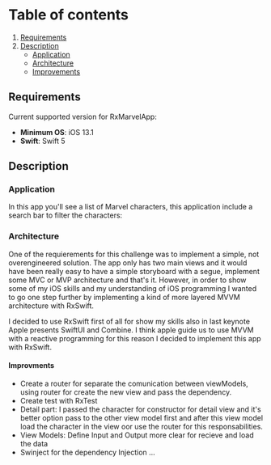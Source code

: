 # Table of contents
1. [Requirements](#requirements)
2. [Description](#description)
    *  [Application](#application)
    *  [Architecture](#architecture)
    *  [Improvements](#improvements)
## Requirements
Current supported version for RxMarvelApp:

* **Minimum OS**: iOS 13.1
* **Swift**: Swift 5

## Description

### Application

In this app you'll see a list of Marvel characters, this application include a search bar to filter the characters:

### Architecture

One of the requierements for this challenge was to implement a simple, not overengineered solution. The app only has two main views and it would have been really easy to have a simple storyboard with a segue, implement some MVC or MVP architecture and that's it. However, in order to show some of my iOS skills and my understanding of iOS programming I wanted to go one step further by implementing a kind of more layered MVVM architecture with RxSwift. 

I decided to use RxSwift first of all for show my skills also in last keynote Apple presents SwiftUI and Combine.
I think apple guide us to use MVVM with a reactive programming for this reason I decided to implement this app with RxSwift.

#### Improvments
- Create a router for separate the comunication between viewModels, using router for create the new view and pass the dependency.
- Create test with RxTest
- Detail part: I passed the character for constructor for detail view and it's better option pass to the other view model first and after this view model load the character in the view oor use the router for this responsabilities.
- View Models: Define Input and Output more clear for recieve and load the data
- Swinject for the dependency Injection 
...
